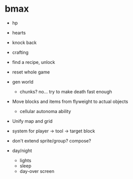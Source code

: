 # bmax

* hp
* hearts
* knock back
* crafting

* find a recipe, unlock
* reset whole game

* gen world
  * chunks? no... try to make death fast enough

* Move blocks and items from flyweight to actual objects
  * cellular autonoma ability
* Unify map and grid
* system for player -> tool -> target block
* don't extend sprite/group? compose?

* day/night
  * lights
  * sleep
  * day-over screen
